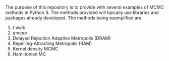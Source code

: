 
The purpose of this repository is to provide with several examples of MCMC methods in Python 3. The methods provided will tipically use libraries and packages already developed. The methods being exemplified are


1) t walk
2) emcee
3) Delayed Rejection Adaptive Metropolis (DRAM)
4) Repelling-Attracting Metropolis (RAM)
5) Kernel density MCMC
6) Hamiltonian MC

